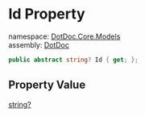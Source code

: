 ﻿# Id Property

namespace: [DotDoc\.Core\.Models](../../DotDoc.Core.Models.md)<br />
assembly: [DotDoc](../../../DotDoc.md)



```csharp
public abstract string? Id { get; };
```

## Property Value

[string?](https://docs.microsoft.com/ja-jp/dotnet/api/System.String)

